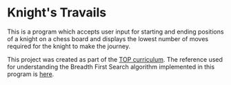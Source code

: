 # Knight's Travails

This is a program which accepts user input for starting and ending positions of a knight on a chess board and displays the lowest number of moves required for the knight to make the journey.

This project was created as part of the [TOP curriculum](https://theodinproject.com/courses/ruby-programming/lessons/data-structures-and-algorithms?ref=lnav#project-2-knights-travails). The reference used for understanding the Breadth First Search algorithm implemented in this program is [here](https://cs.stanford.edu/people/abisee/gs.pdf).